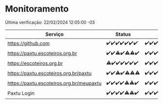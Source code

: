 # Monitoramento

Última verificação: 22/02/2024 12:05:00 -03

|Serviço|Status|Últimas 24h|
|---|---|---|
|https://github.com|<span title="2024-02-15: OK=24">✔️</span><span title="2024-02-16: OK=24">✔️</span><span title="2024-02-17: OK=24">✔️</span><span title="2024-02-18: OK=24">✔️</span><span title="2024-02-19: OK=24">✔️</span><span title="2024-02-20: OK=24">✔️</span><span title="2024-02-21: OK=15">✔️</span>|<span title="21/02/2024 12:05:00 -03 : 200">✔️</span><span title="21/02/2024 13:08:00 -03 : 200">✔️</span><span title="21/02/2024 14:03:00 -03 : 200">✔️</span><span title="21/02/2024 15:07:00 -03 : 200">✔️</span><span title="21/02/2024 16:02:00 -03 : 200">✔️</span><span title="21/02/2024 17:06:00 -03 : 200">✔️</span><span title="21/02/2024 18:04:00 -03 : 200">✔️</span><span title="21/02/2024 19:05:00 -03 : 200">✔️</span><span title="21/02/2024 20:07:00 -03 : 200">✔️</span><span title="21/02/2024 21:29:00 -03 : 200">✔️</span><span title="21/02/2024 22:37:00 -03 : 200">✔️</span><span title="21/02/2024 23:12:00 -03 : 200">✔️</span><span title="22/02/2024 00:07:00 -03 : 200">✔️</span><span title="22/02/2024 01:07:00 -03 : 200">✔️</span><span title="22/02/2024 02:06:00 -03 : 200">✔️</span><span title="22/02/2024 03:08:00 -03 : 200">✔️</span><span title="22/02/2024 04:06:00 -03 : 200">✔️</span><span title="22/02/2024 05:08:00 -03 : 200">✔️</span><span title="22/02/2024 06:07:00 -03 : 200">✔️</span><span title="22/02/2024 07:06:00 -03 : 200">✔️</span><span title="22/02/2024 08:03:00 -03 : 200">✔️</span><span title="22/02/2024 09:10:00 -03 : 200">✔️</span><span title="22/02/2024 10:06:00 -03 : 200">✔️</span><span title="22/02/2024 11:04:00 -03 : 200">✔️</span><span title="22/02/2024 12:05:00 -03 : 200">✔️</span>|
|https://paxtu.escoteiros.org.br|<span title="2024-02-15: OK=24">✔️</span><span title="2024-02-16: OK=24">✔️</span><span title="2024-02-17: OK=23, Falhas=1">⚠️</span><span title="2024-02-18: OK=24">✔️</span><span title="2024-02-19: OK=23, Falhas=1">⚠️</span><span title="2024-02-20: OK=23, Falhas=1">⚠️</span><span title="2024-02-21: OK=15">✔️</span>|<span title="21/02/2024 12:05:00 -03 : 200">✔️</span><span title="21/02/2024 13:08:00 -03 : 200">✔️</span><span title="21/02/2024 14:03:00 -03 : 200">✔️</span><span title="21/02/2024 15:07:00 -03 : 200">✔️</span><span title="21/02/2024 16:02:00 -03 : 200">✔️</span><span title="21/02/2024 17:06:00 -03 : 200">✔️</span><span title="21/02/2024 18:04:00 -03 : 200">✔️</span><span title="21/02/2024 19:05:00 -03 : 200">✔️</span><span title="21/02/2024 20:07:00 -03 : 200">✔️</span><span title="21/02/2024 21:29:00 -03 : 200">✔️</span><span title="21/02/2024 22:37:00 -03 : 200">✔️</span><span title="21/02/2024 23:12:00 -03 : 200">✔️</span><span title="22/02/2024 00:07:00 -03 : 200">✔️</span><span title="22/02/2024 01:07:00 -03 : 200">✔️</span><span title="22/02/2024 02:06:00 -03 : 200">✔️</span><span title="22/02/2024 03:08:00 -03 : 200">✔️</span><span title="22/02/2024 04:06:00 -03 : 200">✔️</span><span title="22/02/2024 05:08:00 -03 : 200">✔️</span><span title="22/02/2024 06:07:00 -03 : 200">✔️</span><span title="22/02/2024 07:06:00 -03 : 200">✔️</span><span title="22/02/2024 08:03:00 -03 : 200">✔️</span><span title="22/02/2024 09:10:00 -03 : 200">✔️</span><span title="22/02/2024 10:06:00 -03 : 200">✔️</span><span title="22/02/2024 11:04:00 -03 : 200">✔️</span><span title="22/02/2024 12:05:00 -03 : 200">✔️</span>|
|https://escoteiros.org.br|<span title="2024-02-15: OK=22, Falhas=2">⚠️</span><span title="2024-02-16: OK=24">✔️</span><span title="2024-02-17: OK=24">✔️</span><span title="2024-02-18: OK=24">✔️</span><span title="2024-02-19: OK=24">✔️</span><span title="2024-02-20: OK=24">✔️</span><span title="2024-02-21: OK=15">✔️</span>|<span title="21/02/2024 12:05:00 -03 : 200">✔️</span><span title="21/02/2024 13:08:00 -03 : 200">✔️</span><span title="21/02/2024 14:03:00 -03 : 200">✔️</span><span title="21/02/2024 15:07:00 -03 : 200">✔️</span><span title="21/02/2024 16:02:00 -03 : 200">✔️</span><span title="21/02/2024 17:06:00 -03 : 200">✔️</span><span title="21/02/2024 18:04:00 -03 : 200">✔️</span><span title="21/02/2024 19:05:00 -03 : 200">✔️</span><span title="21/02/2024 20:07:00 -03 : 200">✔️</span><span title="21/02/2024 21:29:00 -03 : 200">✔️</span><span title="21/02/2024 22:37:00 -03 : 200">✔️</span><span title="21/02/2024 23:12:00 -03 : 200">✔️</span><span title="22/02/2024 00:07:00 -03 : 200">✔️</span><span title="22/02/2024 01:07:00 -03 : 200">✔️</span><span title="22/02/2024 02:06:00 -03 : 200">✔️</span><span title="22/02/2024 03:08:00 -03 : 200">✔️</span><span title="22/02/2024 04:06:00 -03 : 200">✔️</span><span title="22/02/2024 05:08:00 -03 : 200">✔️</span><span title="22/02/2024 06:07:00 -03 : 200">✔️</span><span title="22/02/2024 07:06:00 -03 : 200">✔️</span><span title="22/02/2024 08:03:00 -03 : 200">✔️</span><span title="22/02/2024 09:10:00 -03 : 200">✔️</span><span title="22/02/2024 10:06:00 -03 : 200">✔️</span><span title="22/02/2024 11:04:00 -03 : 200">✔️</span><span title="22/02/2024 12:05:00 -03 : 200">✔️</span>|
|https://paxtu.escoteiros.org.br/paxtu|<span title="2024-02-15: OK=24">✔️</span><span title="2024-02-16: OK=24">✔️</span><span title="2024-02-17: OK=22, Falhas=2">⚠️</span><span title="2024-02-18: OK=24">✔️</span><span title="2024-02-19: OK=23, Falhas=1">⚠️</span><span title="2024-02-20: OK=23, Falhas=1">⚠️</span><span title="2024-02-21: OK=14, Falhas=1">⚠️</span>|<span title="21/02/2024 12:05:00 -03 : 200">✔️</span><span title="21/02/2024 13:08:00 -03 : 200">✔️</span><span title="21/02/2024 14:03:00 -03 : 200">✔️</span><span title="21/02/2024 15:07:00 -03 : 200">✔️</span><span title="21/02/2024 16:02:00 -03 : 200">✔️</span><span title="21/02/2024 17:06:00 -03 : 200">✔️</span><span title="21/02/2024 18:04:00 -03 : 200">✔️</span><span title="21/02/2024 19:05:00 -03 : 200">✔️</span><span title="21/02/2024 20:07:00 -03 : 200">✔️</span><span title="21/02/2024 21:29:00 -03 : 200">✔️</span><span title="21/02/2024 22:37:00 -03 : 200">✔️</span><span title="21/02/2024 23:12:00 -03 : 200">✔️</span><span title="22/02/2024 00:07:00 -03 : 200">✔️</span><span title="22/02/2024 01:07:00 -03 : 200">✔️</span><span title="22/02/2024 02:06:00 -03 : 200">✔️</span><span title="22/02/2024 03:08:00 -03 : 200">✔️</span><span title="22/02/2024 04:06:00 -03 : 200">✔️</span><span title="22/02/2024 05:08:00 -03 : 200">✔️</span><span title="22/02/2024 06:07:00 -03 : 200">✔️</span><span title="22/02/2024 07:06:00 -03 : 200">✔️</span><span title="22/02/2024 08:03:00 -03 : 200">✔️</span><span title="22/02/2024 09:10:00 -03 : 200">✔️</span><span title="22/02/2024 10:06:00 -03 : 200">✔️</span><span title="22/02/2024 11:04:00 -03 : 200">✔️</span><span title="22/02/2024 12:05:00 -03 : 200">✔️</span>|
|https://paxtu.escoteiros.org.br/meupaxtu|<span title="2024-02-15: OK=24">✔️</span><span title="2024-02-16: OK=24">✔️</span><span title="2024-02-17: OK=24">✔️</span><span title="2024-02-18: OK=24">✔️</span><span title="2024-02-19: OK=23, Falhas=1">⚠️</span><span title="2024-02-20: OK=23, Falhas=1">⚠️</span><span title="2024-02-21: OK=15">✔️</span>|<span title="21/02/2024 12:05:00 -03 : 200">✔️</span><span title="21/02/2024 13:08:00 -03 : 200">✔️</span><span title="21/02/2024 14:03:00 -03 : 200">✔️</span><span title="21/02/2024 15:07:00 -03 : 200">✔️</span><span title="21/02/2024 16:02:00 -03 : 200">✔️</span><span title="21/02/2024 17:06:00 -03 : 200">✔️</span><span title="21/02/2024 18:04:00 -03 : 200">✔️</span><span title="21/02/2024 19:05:00 -03 : 200">✔️</span><span title="21/02/2024 20:07:00 -03 : 200">✔️</span><span title="21/02/2024 21:29:00 -03 : 200">✔️</span><span title="21/02/2024 22:37:00 -03 : 200">✔️</span><span title="21/02/2024 23:12:00 -03 : 200">✔️</span><span title="22/02/2024 00:07:00 -03 : 200">✔️</span><span title="22/02/2024 01:07:00 -03 : 200">✔️</span><span title="22/02/2024 02:06:00 -03 : 200">✔️</span><span title="22/02/2024 03:08:00 -03 : 200">✔️</span><span title="22/02/2024 04:06:00 -03 : 200">✔️</span><span title="22/02/2024 05:08:00 -03 : 200">✔️</span><span title="22/02/2024 06:07:00 -03 : 200">✔️</span><span title="22/02/2024 07:06:00 -03 : 200">✔️</span><span title="22/02/2024 08:03:00 -03 : 200">✔️</span><span title="22/02/2024 09:10:00 -03 : 200">✔️</span><span title="22/02/2024 10:06:00 -03 : 200">✔️</span><span title="22/02/2024 11:04:00 -03 : 200">✔️</span><span title="22/02/2024 12:05:00 -03 : 200">✔️</span>|
|Paxtu Login|<span title="2024-02-15: OK=24">✔️</span><span title="2024-02-16: OK=24">✔️</span><span title="2024-02-17: OK=24">✔️</span><span title="2024-02-18: OK=24">✔️</span><span title="2024-02-19: OK=23, Falhas=1">⚠️</span><span title="2024-02-20: OK=23, Falhas=1">⚠️</span><span title="2024-02-21: OK=15">✔️</span>|<span title="21/02/2024 12:05:00 -03 : 200">✔️</span><span title="21/02/2024 13:08:00 -03 : 200">✔️</span><span title="21/02/2024 14:03:00 -03 : 200">✔️</span><span title="21/02/2024 15:07:00 -03 : 200">✔️</span><span title="21/02/2024 16:02:00 -03 : 200">✔️</span><span title="21/02/2024 17:06:00 -03 : 200">✔️</span><span title="21/02/2024 18:04:00 -03 : 200">✔️</span><span title="21/02/2024 19:05:00 -03 : 200">✔️</span><span title="21/02/2024 20:07:00 -03 : 200">✔️</span><span title="21/02/2024 21:29:00 -03 : 200">✔️</span><span title="21/02/2024 22:37:00 -03 : 200">✔️</span><span title="21/02/2024 23:12:00 -03 : 200">✔️</span><span title="22/02/2024 00:07:00 -03 : 200">✔️</span><span title="22/02/2024 01:07:00 -03 : 200">✔️</span><span title="22/02/2024 02:06:00 -03 : 200">✔️</span><span title="22/02/2024 03:08:00 -03 : 200">✔️</span><span title="22/02/2024 04:06:00 -03 : 200">✔️</span><span title="22/02/2024 05:08:00 -03 : 200">✔️</span><span title="22/02/2024 06:07:00 -03 : 200">✔️</span><span title="22/02/2024 07:06:00 -03 : 200">✔️</span><span title="22/02/2024 08:03:00 -03 : 200">✔️</span><span title="22/02/2024 09:10:00 -03 : 200">✔️</span><span title="22/02/2024 10:06:00 -03 : 200">✔️</span><span title="22/02/2024 11:04:00 -03 : 200">✔️</span><span title="22/02/2024 12:05:00 -03 : 200">✔️</span>|
